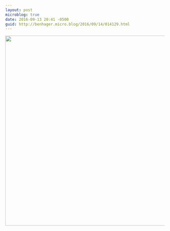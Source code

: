 ```yaml
---
layout: post
microblog: true
date: 2016-09-13 20:41 -0500
guid: http://benhager.micro.blog/2016/09/14/014129.html
---
```



<img src="http://hager.blog/uploads/2017/18cd02550e.jpg" width="600" height="600" />
